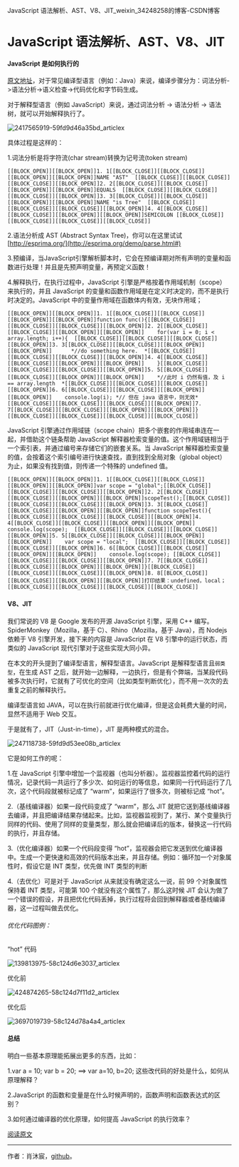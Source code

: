JavaScript 语法解析、AST、V8、JIT_weixin_34248258的博客-CSDN博客

# JavaScript 语法解析、AST、V8、JIT

#### JavaScript 是如何执行的

[原文地址](https://github.com/cheogo/learn-javascript)，对于常见编译型语言（例如：Java）来说，编译步骤分为：词法分析->语法分析->语义检查->代码优化和字节码生成。

对于解释型语言（例如 JavaScript）来说，通过词法分析 -> 语法分析 -> 语法树，就可以开始解释执行了。

![2417565919-59fd9d46a35bd_articlex](https://gitee.com/hjb2722404/tuchuang/raw/master/img/20210108142345.png)

具体过程是这样的：

1.词法分析是将字符流(char stream)转换为记号流(token stream)

`[[BLOCK_OPEN]][[BLOCK_OPEN]]1. 1[[BLOCK_CLOSE]][[BLOCK_CLOSE]][[BLOCK_OPEN]][[BLOCK_OPEN]]NAME "AST"  [[BLOCK_CLOSE]][[BLOCK_CLOSE]][[BLOCK_CLOSE]][[BLOCK_OPEN]]2. 2[[BLOCK_CLOSE]][[BLOCK_CLOSE]][[BLOCK_OPEN]][[BLOCK_OPEN]]EQUALS  [[BLOCK_CLOSE]][[BLOCK_CLOSE]][[BLOCK_CLOSE]][[BLOCK_OPEN]]3. 3[[BLOCK_CLOSE]][[BLOCK_CLOSE]][[BLOCK_OPEN]][[BLOCK_OPEN]]NAME "is Tree"  [[BLOCK_CLOSE]][[BLOCK_CLOSE]][[BLOCK_CLOSE]][[BLOCK_OPEN]]4. 4[[BLOCK_CLOSE]][[BLOCK_CLOSE]][[BLOCK_OPEN]][[BLOCK_OPEN]]SEMICOLON [[BLOCK_CLOSE]][[BLOCK_CLOSE]][[BLOCK_CLOSE]][[BLOCK_CLOSE]]`

2.语法分析成 AST (Abstract Syntax Tree)，你可以在这里试试 [http://esprima.org/](http://esprima.org/demo/parse.html#)

3.预编译，当JavaScript引擎解析脚本时，它会在预编译期对所有声明的变量和函数进行处理！并且是先预声明变量，再预定义函数！

4.解释执行，在执行过程中，JavaScript 引擎是严格按着作用域机制（scope）来执行的，并且 JavaScript 的变量和函数作用域是在定义时决定的，而不是执行时决定的。JavaScript 中的变量作用域在函数体内有效，无块作用域；

`[[BLOCK_OPEN]][[BLOCK_OPEN]]1. 1[[BLOCK_CLOSE]][[BLOCK_CLOSE]][[BLOCK_OPEN]][[BLOCK_OPEN]]function func(){[[BLOCK_CLOSE]][[BLOCK_CLOSE]][[BLOCK_CLOSE]][[BLOCK_OPEN]]2. 2[[BLOCK_CLOSE]][[BLOCK_CLOSE]][[BLOCK_OPEN]][[BLOCK_OPEN]]    for(var i = 0; i < array.length; i++){  [[BLOCK_CLOSE]][[BLOCK_CLOSE]][[BLOCK_CLOSE]][[BLOCK_OPEN]]3. 3[[BLOCK_CLOSE]][[BLOCK_CLOSE]][[BLOCK_OPEN]][[BLOCK_OPEN]]      *//do something here.  *[[BLOCK_CLOSE]][[BLOCK_CLOSE]][[BLOCK_CLOSE]][[BLOCK_OPEN]]4. 4[[BLOCK_CLOSE]][[BLOCK_CLOSE]][[BLOCK_OPEN]][[BLOCK_OPEN]]    }[[BLOCK_CLOSE]][[BLOCK_CLOSE]][[BLOCK_CLOSE]][[BLOCK_OPEN]]5. 5[[BLOCK_CLOSE]][[BLOCK_CLOSE]][[BLOCK_OPEN]][[BLOCK_OPEN]]    *//此时 i 仍然有值，及 i == array.length  *[[BLOCK_CLOSE]][[BLOCK_CLOSE]][[BLOCK_CLOSE]][[BLOCK_OPEN]]6. 6[[BLOCK_CLOSE]][[BLOCK_CLOSE]][[BLOCK_OPEN]][[BLOCK_OPEN]]    console.log(i); *// 但在 java 语言中，则无效*[[BLOCK_CLOSE]][[BLOCK_CLOSE]][[BLOCK_CLOSE]][[BLOCK_OPEN]]7. 7[[BLOCK_CLOSE]][[BLOCK_CLOSE]][[BLOCK_OPEN]][[BLOCK_OPEN]]}[[BLOCK_CLOSE]][[BLOCK_CLOSE]][[BLOCK_CLOSE]][[BLOCK_CLOSE]]`

JavaScript 引擎通过作用域链（scope chain）把多个嵌套的作用域串连在一起，并借助这个链条帮助 JavaScript 解释器检索变量的值。这个作用域链相当于一个索引表，并通过编号来存储它们的嵌套关系。当 JavaScript 解释器检索变量的值，会按着这个索引编号进行快速查找，直到找到全局对象（global object）为止，如果没有找到值，则传递一个特殊的 undefined 值。

`[[BLOCK_OPEN]][[BLOCK_OPEN]]1. 1[[BLOCK_CLOSE]][[BLOCK_CLOSE]][[BLOCK_OPEN]][[BLOCK_OPEN]]var scope = "global";[[BLOCK_CLOSE]][[BLOCK_CLOSE]][[BLOCK_CLOSE]][[BLOCK_OPEN]]2. 2[[BLOCK_CLOSE]][[BLOCK_CLOSE]][[BLOCK_OPEN]][[BLOCK_OPEN]]scopeTest();[[BLOCK_CLOSE]][[BLOCK_CLOSE]][[BLOCK_CLOSE]][[BLOCK_OPEN]]3. 3[[BLOCK_CLOSE]][[BLOCK_CLOSE]][[BLOCK_OPEN]][[BLOCK_OPEN]]function scopeTest(){  [[BLOCK_CLOSE]][[BLOCK_CLOSE]][[BLOCK_CLOSE]][[BLOCK_OPEN]]4. 4[[BLOCK_CLOSE]][[BLOCK_CLOSE]][[BLOCK_OPEN]][[BLOCK_OPEN]]    console.log(scope);  [[BLOCK_CLOSE]][[BLOCK_CLOSE]][[BLOCK_CLOSE]][[BLOCK_OPEN]]5. 5[[BLOCK_CLOSE]][[BLOCK_CLOSE]][[BLOCK_OPEN]][[BLOCK_OPEN]]    var scope = "local";  [[BLOCK_CLOSE]][[BLOCK_CLOSE]][[BLOCK_CLOSE]][[BLOCK_OPEN]]6. 6[[BLOCK_CLOSE]][[BLOCK_CLOSE]][[BLOCK_OPEN]][[BLOCK_OPEN]]    console.log(scope); [[BLOCK_CLOSE]][[BLOCK_CLOSE]][[BLOCK_CLOSE]][[BLOCK_OPEN]]7. 7[[BLOCK_CLOSE]][[BLOCK_CLOSE]][[BLOCK_OPEN]][[BLOCK_OPEN]]}[[BLOCK_CLOSE]][[BLOCK_CLOSE]][[BLOCK_CLOSE]][[BLOCK_OPEN]]8. 8[[BLOCK_CLOSE]][[BLOCK_CLOSE]][[BLOCK_OPEN]][[BLOCK_OPEN]]打印结果：undefined，local；[[BLOCK_CLOSE]][[BLOCK_CLOSE]][[BLOCK_CLOSE]][[BLOCK_CLOSE]]`

#### V8、JIT

我们常说的 V8 是 Google 发布的开源 JavaScript 引擎，采用 C++ 编写。SpiderMonkey（Mozilla，基于 C）、Rhino（Mozilla，基于 Java），而 Nodejs 依赖于 V8 引擎开发，接下来的内容是 JavaScript 在 V8 引擎中的运行状态，而类似的 JavaScript 现代引擎对于这些实现大同小异。

在本文的开头提到了编译型语言，解释型语言。JavaScript 是解释型语言且`弱类型`，在生成 AST 之后，就开始一边解释，一边执行，但是有个弊端，当某段代码被多次执行时，它就有了可优化的空间（比如类型判断优化），而不用一次次的去重复之前的解释执行。

编译型语言如 JAVA，可以在执行前就进行优化编译，但是这会耗费大量的时间，显然不适用于 Web 交互。

于是就有了，JIT（Just-in-time），JIT 是两种模式的混合。

![247118738-59fd9d53ee08b_articlex](https://gitee.com/hjb2722404/tuchuang/raw/master/img/20210108142357.jpg)

它是如何工作的呢：

1.在 JavaScript 引擎中增加一个监视器（也叫分析器）。监视器监控着代码的运行情况，记录代码一共运行了多少次、如何运行的等信息，如果同一行代码运行了几次，这个代码段就被标记成了 “warm”，如果运行了很多次，则被标记成 “hot”。

2.（基线编译器）如果一段代码变成了 “warm”，那么 JIT 就把它送到基线编译器去编译，并且把编译结果存储起来。比如，监视器监视到了，某行、某个变量执行同样的代码、使用了同样的变量类型，那么就会把编译后的版本，替换这一行代码的执行，并且存储。

3.（优化编译器）如果一个代码段变得 “hot”，监视器会把它发送到优化编译器中。生成一个更快速和高效的代码版本出来，并且存储。例如：循环加一个对象属性时，假设它是 INT 类型，优先做 INT 类型的判断

4.（去优化）可是对于 JavaScript 从来就没有确定这么一说，前 99 个对象属性保持着 INT 类型，可能第 100 个就没有这个属性了，那么这时候 JIT 会认为做了一个错误的假设，并且把优化代码丢掉，执行过程将会回到解释器或者基线编译器，这一过程叫做去优化。

###### 优化代码图例：

“hot” 代码

![139813975-58c124d6e3037_articlex](https://gitee.com/hjb2722404/tuchuang/raw/master/img/20210108142401.png)

优化前

![424874265-58c124d7f11d2_articlex](https://gitee.com/hjb2722404/tuchuang/raw/master/img/20210108142407.png)

优化后

![3697019739-58c124d78a4a4_articlex](https://gitee.com/hjb2722404/tuchuang/raw/master/img/20210108142413.png)

#### 总结

明白一些基本原理能拓展出更多的东西，比如：

1.var a = 10; var b = 20; ==> var a=10, b=20; 这些改代码的好处是什么，如何从原理解释？

2.JavaScript 的函数和变量是在什么时候声明的，函数声明和函数表达式的区别？

3.如何通过编译器的优化原理，如何提高 JavaScript 的执行效率？

[阅读原文](https://github.com/cheogo/learn-javascript)

* * *

作者：肖沐宸，[github](https://github.com/cheogo/learn-javascript)。